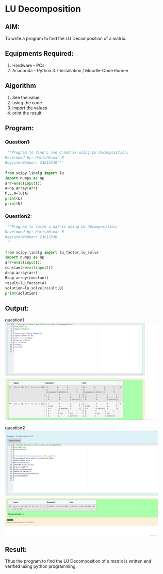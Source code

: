 # LU Decomposition 

## AIM:
To write a program to find the LU Decomposition of a matrix.

## Equipments Required:
1. Hardware – PCs
2. Anaconda – Python 3.7 Installation / Moodle-Code Runner

## Algorithm
1. See the value 
2. using the code
3. import the values
4. print the result

## Program:
### Question1:
```py
'''Program to find L and U matrix using LU decomposition.
Developed by: HarishKumar R
RegisterNumber: 23013540'''

from scipy.linalg import lu
import numpy as np
arr=eval(input())
A=np.array(arr)
P,L,U=lu(A)
print(L)
print(U)
```
### Question2:
```py
'''Program to solve a matrix using LU decomposition.
Developed by: HarishKumar R
RegisterNumber: 23013540 
'''

from scipy.linalg import lu_factor,lu_solve
import numpy as np
arr=eval(input())
constant=eval(input())
A=np.array(arr)
B=np.array(constant)
result=lu_factor(A)
solution=lu_solve(result,B)
print(solution)


```
## Output:
question1
![](./output..png)

question2
![](./out.png)


## Result:
Thus the program to find the LU Decomposition of a matrix is written and verified using python programming.

